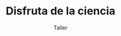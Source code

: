 ---
layout: post
title: "Disfruta de la ciencia"
subtitle: "Taller"
background: "/img/posts/bg-molina.jpg"
eventdate: 2019-02-28 08:00:00 +0100
placeName: "CEIP El Romeral"
placeMapsUrl: https://www.google.es/maps/place/El+Romeral/@38.0609101,-1.2125395,17z/data=!3m1!4b1!4m5!3m4!1s0xd638755c73de941:0x61f9d5c4068b8af6!8m2!3d38.0609101!4d-1.2103508
category: "local"
tags: "molina"
speakers:
  - name: "Cayetano Gutiérrez Pérez"
---